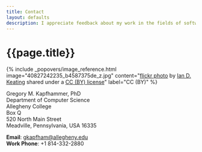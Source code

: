 ```yaml
---
title: Contact
layout: defaults
description: I appreciate feedback about my work in the fields of software engineering, software testing, and data science. Please contact me to ask questions or share new ideas!
---
```


# {{page.title}}

<!-- Include header image -->
{% include _popovers/image_reference.html image="40827242235_b4587375de_z.jpg" content="<a title='Good Night' href='https://flickr.com/photos/ian-arlett/40827242235'>flickr photo</a> by <a href='https://flickr.com/people/ian-arlett'>Ian D. Keating</a> shared under a <a href='https://creativecommons.org/licenses/by/2.0/'>CC (BY) license</a>" label="CC (BY)" %}

Gregory M. Kapfhammer, PhD <br>
Department of Computer Science <br>
Allegheny College <br>
Box Q <br>
520 North Main Street <br>
Meadville, Pennsylvania, USA 16335 <br>

**Email**: gkapfham@allegheny.edu <br>
**Work Phone**: +1 814-332-2880
